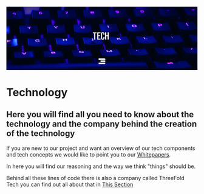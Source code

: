 ![](images/tech-header.jpg)
# Technology
## Here you will find all you need to know about the technology and the company behind the creation of the technology

If you are new to our project and want an overview of our tech components and tech concepts we would like to point you to our [Whitepapers](/docs/tech/whitepapers/index.html).

In here you will find our reasoning and the way we think "things" should be.

Behind all these lines of code there is also a company called ThreeFold Tech you can find out all about that in [This Section](/docs/tech/company/index.html)

